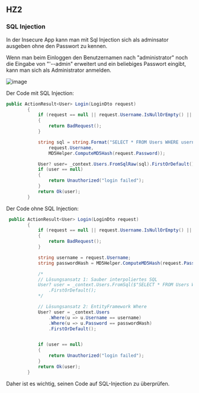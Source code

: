## HZ2

### SQL Injection
 In der Insecure App kann man mit Sql Injection sich als adminsator ausgeben ohne den Passwort zu kennen.

Wenn man beim Einloggen den Benutzernamen nach "administrator" noch die Eingabe von "'--admin" erweitert und ein beliebiges Passwort eingibt, kann man sich als Administrator anmelden.

![image](https://github.com/FruitNinja69/VincentRobertThikalvannan_LB_183/assets/89131450/24290165-e643-49d2-8b5e-e1e9776850a2)



Der Code mit SQL Injection:

``` csharp 
public ActionResult<User> Login(LoginDto request)
        {
            if (request == null || request.Username.IsNullOrEmpty() || request.Password.IsNullOrEmpty())
            {
                return BadRequest();
            }

            string sql = string.Format("SELECT * FROM Users WHERE username = '{0}' AND password = '{1}'", 
                request.Username, 
                MD5Helper.ComputeMD5Hash(request.Password));

            User? user= _context.Users.FromSqlRaw(sql).FirstOrDefault();
            if (user == null)
            {
                return Unauthorized("login failed");
            }
            return Ok(user);
        }

```

Der Code ohne SQL Injection:

``` csharp
 public ActionResult<User> Login(LoginDto request)
        {
            if (request == null || request.Username.IsNullOrEmpty() || request.Password.IsNullOrEmpty())
            {
                return BadRequest();
            }

            string username = request.Username;
            string passwordHash = MD5Helper.ComputeMD5Hash(request.Password);

            /*
            // Lösungsansatz 1: Sauber interpoliertes SQL
            User? user = _context.Users.FromSql($"SELECT * FROM Users WHERE username = {username} AND password = {passwordHash}")
                .FirstOrDefault();
            */

            // Lösungsansatz 2: EntityFramework Where
            User? user = _context.Users
                .Where(u => u.Username == username)
                .Where(u => u.Password == passwordHash)
                .FirstOrDefault();


            if (user == null)
            {
                return Unauthorized("login failed");
            }
            return Ok(user);
        }

```


Daher ist es wichtig, seinen Code auf SQL-Injection zu überprüfen.



